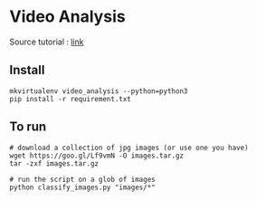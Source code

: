 # Video Analysis

Source tutorial : [link](http://douglasduhaime.com/posts/identifying-similar-images-with-tensorflow.html)

## Install
```
mkvirtualenv video_analysis --python=python3
pip install -r requirement.txt
```

## To run
```
# download a collection of jpg images (or use one you have)
wget https://goo.gl/Lf9vmN -O images.tar.gz
tar -zxf images.tar.gz

# run the script on a glob of images
python classify_images.py "images/*"
```